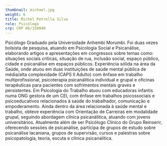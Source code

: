 ```yaml
---
thumbnail: michael.jpg
weight: 6
title: Michel Petrella Silva
role: Psicólogo
crp: CRP 06/150040
---
```

Psicólogo Graduado pela Universidade Anhembi Morumbi. Foi duas vezes bolsista de pesquisa, atuando em Psicologia Social e Psicanálise, elaborando artigos e apresentações em congressos sobre temas como: situações sociais críticas, situação de rua, inclusão social, espaço público, cidade e psicanálise em espaços públicos. Experiência sólida na área da Saúde, onde atuou em duas instituições de saúde mental pública de média/alta complexidade (CAPS II Adulto) com ênfase em trabalho multiprofissional, psicoterapia psicanálitica individual e grupal e oficinas terapêuticas para pacientes com sofrimentos mentais graves e persistentes. Em Psicologia do Trabalho atuou com educadoras infantis numa ONG gestora de um CEI, com ênfase em trabalhos psicossociais e psicoeducativos relacionados à saúde do trabalhador, comunicação e empoderamento. Ainda dentro da área relacionada à saúde mental e trabalho, obteve experiência com Orientação de Carreiras em modalidade grupal, seguindo abordagem clínica psicanálitica, atuando com jovens universitários. Atualmente além de ser Psicólogo Clínico do Grupo Reinserir, oferecendo sessões de psicanálise, participa de grupos de estudo sobre psicanálise lacaniana, grupos de supervisão, cursos e palestras sobre psicopatologia, teoria, escuta e clínica psicanalítica.
